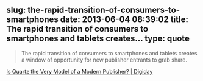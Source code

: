 slug: the-rapid-transition-of-consumers-to-smartphones
date: 2013-06-04 08:39:02
title: The rapid transition of consumers to smartphones and tablets creates...
type: quote
---

> The rapid transition of consumers to smartphones and tablets creates a window of opportunity for new publisher entrants to grab share.

[Is Quartz the Very Model of a Modern Publisher? | Digiday](http://www.digiday.com/publishers/is-quartz-the-very-model-of-a-modern-publisher/)
